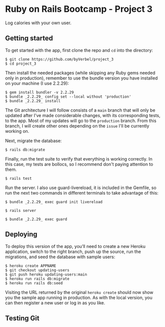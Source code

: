 # Ruby on Rails Bootcamp - Project 3

Log calories with your own user.

## Getting started

To get started with the app, first clone the repo and `cd` into the directory:

```
$ git clone https://github.com/byVerbel/project_3
$ cd project_3
```

Then install the needed packages (while skipping any Ruby gems needed only in production), remember to use the bundle version you have installed on your machine (I use 2.2.29):

```
$ gem install bundler -v 2.2.29
$ bundle _2.2.29_ config set --local without 'production'
$ bundle _2.2.29_ install
```

The Git architecture I will follow consists of a `main` branch that will only be updated after I've made considerable changes, with its corresponding tests, to the app. Most of my updates will go to the `production` branch. From this branch, I will create other ones depending on the `issue` I'll be currently working on.

Next, migrate the database:

```
$ rails db:migrate
```

Finally, run the test suite to verify that everything is working correctly. In this case, my tests are bollocs, so I recommend don't paying attention to them.

```
$ rails test
```

Run the server. I also use guard-livereload, it is included in the Gemfile, so run the next two commands in different terminals to take advantage of this:

```
$ bundle _2.2.29_ exec guard init livereload

$ rails server

$ bundle _2.2.29_ exec guard
```

## Deploying

To deploy this version of the app, you’ll need to create a new Heroku application, switch to the right branch, push up the source, run the migrations, and seed the database with sample users:

```
$ heroku create APPNAME
$ git checkout updating-users
$ git push heroku updating-users:main
$ heroku run rails db:migrate
$ heroku run rails db:seed
```

Visiting the URL returned by the original `heroku create` should now show you the sample app running in production. As with the local version, you can then register a new user or log in as you like.

## Testing Git
